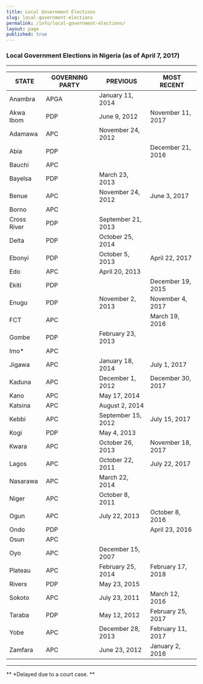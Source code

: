 ```yaml
---
title: Local Government Elections
slug: local-government-elections
permalink: /info/local-government-elections/
layout: page
published: true
---
```


### Local Government Elections in Nigeria (as of April 7, 2017)

---------------------------------------------------------------

STATE | GOVERNING PARTY	| PREVIOUS | MOST RECENT
------------- | -------------  | ------------- | -------------
Anambra | APGA 	| January 11, 2014 |
Akwa Ibom | PDP	| June 9, 2012 | November 11, 2017
Adamawa | APC 	| November 24, 2012 |
Abia 	| PDP 	|  | December 21, 2016
Bauchi | APC 	|  |
Bayelsa | PDP 	| March 23, 2013 |
Benue 	| APC 	| November 24, 2012 | June 3, 2017
Borno | APC 	|  |
Cross River | PDP  | September 21, 2013 |
Delta   | PDP 	| October 25, 2014 |
Ebonyi 	| PDP 	| October 5, 2013 | April 22, 2017
Edo 	| APC 	| April 20, 2013 |
Ekiti 	| PDP 	|  | December 19, 2015
Enugu 	| PDP 	| November 2, 2013 | November 4, 2017
FCT   | APC |  |  March 19, 2016
Gombe 	| PDP 	| February 23, 2013 |
Imo* 	| APC   |  |	 
Jigawa 	| APC 	| January 18, 2014 | July 1, 2017
Kaduna 	| APC 	| December 1, 2012 | December 30, 2017
Kano 	| APC	| May 17, 2014 |
Katsina | APC 	| August 2, 2014 |
Kebbi 	| APC 	| September 15, 2012 | July 15, 2017
Kogi 	| PDP 	| May 4, 2013 |
Kwara 	| APC 	| October 26, 2013 | November 18, 2017
Lagos 	| APC 	| October 22, 2011| July 22, 2017
Nasarawa | APC	| March 22, 2014 |
Niger 	| APC 	| October 8, 2011 |
Ogun 	| APC 	| July 22, 2013 | October 8, 2016
Ondo 	| PDP 	|  | April 23, 2016
Osun 	| APC 	|  |
Oyo 	| APC 	| December 15, 2007 |
Plateau | APC	| February 25, 2014 | February 17, 2018
Rivers 	| PDP  | May 23, 2015 |
Sokoto 	| APC 	| July 23, 2011 | March 12, 2016
Taraba 	| PDP 	| May 12, 2012 | February 25, 2017
Yobe 	| APC 	| December 28, 2013 | February 11, 2017
Zamfara | APC   | June 23, 2012 | January 2, 2016

-----------

** *Delayed due to a court case. **
